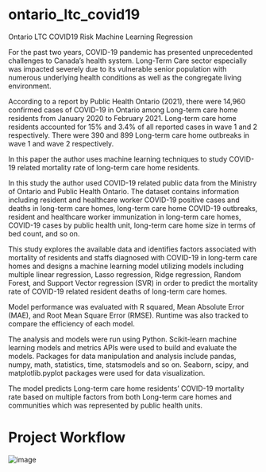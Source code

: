# ontario_ltc_covid19
Ontario LTC COVID19 Risk Machine Learning Regression

For the past two years, COVID-19 pandemic has presented unprecedented challenges to Canada’s health system. Long-Term Care sector especially was impacted severely due to its vulnerable senior population with numerous underlying health conditions as well as the congregate living environment.

According to a report by Public Health Ontario (2021), there were 14,960 confirmed cases of COVID-19 in Ontario among Long-term care home residents from January 2020 to February 2021. Long-term care home residents accounted for 15% and 3.4% of all reported cases in wave 1 and 2 respectively. There were 390 and 899 Long-term care home outbreaks in wave 1 and wave 2 respectively.

In this paper the author uses machine learning techniques to study COVID-19 related mortality rate of long-term care home residents. 

In this study the author used COVID-19 related public data from the Ministry of Ontario and Public Health Ontario. The dataset contains information including resident and healthcare worker COVID-19 positive cases and deaths in long-term care homes, long-term care home COVID-19 outbreaks, resident and healthcare worker immunization in long-term care homes, COVID-19 cases by public health unit, long-term care home size in terms of bed count, and so on.

This study explores the available data and identifies factors associated with mortality of residents and staffs diagnosed with COVID-19 in long-term care homes and designs a machine learning model utilizing models including multiple linear regression, Lasso regression, Ridge regression, Random Forest, and Support Vector regression (SVR) in order to predict the mortality rate of COVID-19 related resident deaths of long-term care homes. 

Model performance was evaluated with R squared, Mean Absolute Error (MAE), and Root Mean Square Error (RMSE). Runtime was also tracked to compare the efficiency of each model.

The analysis and models were run using Python. Scikit-learn machine learning models and metrics APIs were used to build and evaluate the models. Packages for data manipulation and analysis include pandas, numpy, math, statistics, time, statsmodels and so on. Seaborn, scipy, and matplotlib.pyplot packages were used for data visualization.

The model predicts Long-term care home residents’ COVID-19 mortality rate based on multiple factors from both Long-term care homes and communities which was represented by public health units.

# Project Workflow
![image](https://user-images.githubusercontent.com/103083590/164200963-d4b80dce-c8dc-4169-a743-2739175fb220.png)

